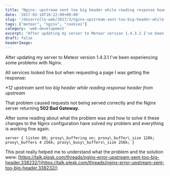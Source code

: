 ```yaml
---
title: "Nginx: upstream sent too big header while reading response header from upstream"
date: '2017-03-14T18:22:08+00:00'
slug: '/desarrollo-web/2017/3/nginx-upstream-sent-too-big-header-while-reading-response-header-from-upstream'
tags: ["meteor", "nginx", "cookies"]
category: 'web-development'
excerpt: "After updating my server to Meteor version 1.4.3.1 I've been experiencing some problems with Nginx.All services looked fine but when requesting a page..."
draft: false
headerImage:
---
```

After updating my server to Meteor version 1.4.3.1 I've been experiencing some problems with Nginx.

All services looked fine but when requesting a page I was getting the response:

_\*12 upstream sent too big header while reading response header from upstream_

That problem caused requests not being served correctly and the Nginx server returning **502 Bad Gateway.**

After some reading about what the problem was and how to solve it these changes to the Nginx configuration have solved my problem and everything is working fine again.

    server { listen 80; proxy\_buffering on; proxy\_buffer\_size 128k; proxy\_buffers 4 256k; proxy\_busy\_buffers\_size 256k; }

This post really helped me to understand what the problem and the solution were: [https://talk.plesk.com/threads/nginx-error-upstream-sent-too-big-header.338232/](https://talk.plesk.com/threads/nginx-error-upstream-sent-too-big-header.338232/)
